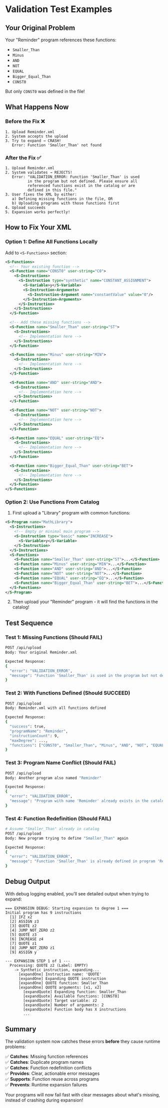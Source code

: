 # Validation Test Examples

## Your Original Problem

Your "Reminder" program references these functions:

- `Smaller_Than`
- `Minus`
- `AND`
- `NOT`
- `EQUAL`
- `Bigger_Equal_Than`
- `CONST0`

But only `CONST0` was defined in the file!

## What Happens Now

### Before the Fix ❌

```
1. Upload Reminder.xml
2. System accepts the upload
3. Try to expand → CRASH!
   Error: Function 'Smaller_Than' not found
```

### After the Fix ✅

```
1. Upload Reminder.xml
2. System validates → REJECTS!
   Error: "VALIDATION_ERROR: Function 'Smaller_Than' is used
          in the program but not defined. Please ensure all
          referenced functions exist in the catalog or are
          defined in this file."
3. User fixes the XML by either:
   a) Defining missing functions in the file, OR
   b) Uploading programs with those functions first
4. Upload succeeds
5. Expansion works perfectly!
```

## How to Fix Your XML

### Option 1: Define All Functions Locally

Add to `<S-Functions>` section:

```xml
<S-Functions>
  <!-- Your existing function -->
  <S-Function name="CONST0" user-string="C0">
    <S-Instructions>
      <S-Instruction type="synthetic" name="CONSTANT_ASSIGNMENT">
        <S-Variable>y</S-Variable>
        <S-Instruction-Arguments>
          <S-Instruction-Argument name="constantValue" value="0"/>
        </S-Instruction-Arguments>
      </S-Instruction>
    </S-Instructions>
  </S-Function>

  <!-- Add these missing functions -->
  <S-Function name="Smaller_Than" user-string="ST">
    <S-Instructions>
      <!-- Implementation here -->
    </S-Instructions>
  </S-Function>

  <S-Function name="Minus" user-string="MIN">
    <S-Instructions>
      <!-- Implementation here -->
    </S-Instructions>
  </S-Function>

  <S-Function name="AND" user-string="AND">
    <S-Instructions>
      <!-- Implementation here -->
    </S-Instructions>
  </S-Function>

  <S-Function name="NOT" user-string="NOT">
    <S-Instructions>
      <!-- Implementation here -->
    </S-Instructions>
  </S-Function>

  <S-Function name="EQUAL" user-string="EQ">
    <S-Instructions>
      <!-- Implementation here -->
    </S-Instructions>
  </S-Function>

  <S-Function name="Bigger_Equal_Than" user-string="BET">
    <S-Instructions>
      <!-- Implementation here -->
    </S-Instructions>
  </S-Function>
</S-Functions>
```

### Option 2: Use Functions From Catalog

1. First upload a "Library" program with common functions:

```xml
<S-Program name="MathLibrary">
  <S-Instructions>
    <!-- Empty or minimal main program -->
    <S-Instruction type="basic" name="INCREASE">
      <S-Variable>y</S-Variable>
    </S-Instruction>
  </S-Instructions>
  <S-Functions>
    <S-Function name="Smaller_Than" user-string="ST">...</S-Function>
    <S-Function name="Minus" user-string="MIN">...</S-Function>
    <S-Function name="AND" user-string="AND">...</S-Function>
    <S-Function name="NOT" user-string="NOT">...</S-Function>
    <S-Function name="EQUAL" user-string="EQ">...</S-Function>
    <S-Function name="Bigger_Equal_Than" user-string="BET">...</S-Function>
  </S-Functions>
</S-Program>
```

2. Then upload your "Reminder" program - it will find the functions in the catalog!

## Test Sequence

### Test 1: Missing Functions (Should FAIL)

```bash
POST /api/upload
Body: Your original Reminder.xml

Expected Response:
{
  "error": "VALIDATION_ERROR",
  "message": "Function 'Smaller_Than' is used in the program but not defined. Please ensure all referenced functions exist in the catalog or are defined in this file."
}
```

### Test 2: With Functions Defined (Should SUCCEED)

```bash
POST /api/upload
Body: Reminder.xml with all functions defined

Expected Response:
{
  "success": true,
  "programName": "Reminder",
  "instructionCount": 9,
  "maxDegree": ...,
  "functions": ["CONST0", "Smaller_Than", "Minus", "AND", "NOT", "EQUAL", "Bigger_Equal_Than"]
}
```

### Test 3: Program Name Conflict (Should FAIL)

```bash
POST /api/upload
Body: Another program also named "Reminder"

Expected Response:
{
  "error": "VALIDATION_ERROR",
  "message": "Program with name 'Reminder' already exists in the catalog. Please choose a unique name."
}
```

### Test 4: Function Redefinition (Should FAIL)

```bash
# Assume "Smaller_Than" already in catalog
POST /api/upload
Body: New program trying to define "Smaller_Than" again

Expected Response:
{
  "error": "VALIDATION_ERROR",
  "message": "Function 'Smaller_Than' is already defined in program 'Reminder'. Cannot redefine existing functions."
}
```

## Debug Output

With debug logging enabled, you'll see detailed output when trying to expand:

```
=== EXPANSION DEBUG: Starting expansion to degree 1 ===
Initial program has 9 instructions
  [1] IFZ x2
  [2] ASSIGN z3
  [3] QUOTE z2
  [4] JUMP_NOT_ZERO z2
  [5] QUOTE z3
  [6] INCREASE z4
  [7] QUOTE z1
  [8] JUMP_NOT_ZERO z1
  [9] ASSIGN y

--- EXPANSION STEP 1 of 1 ---
  Processing: QUOTE z2 (Label: EMPTY)
    -> Synthetic instruction, expanding...
      [expandOne] Instruction name: 'QUOTE'
      [expandOne] Expanding QUOTE instruction
      [expandOne] QUOTE function: Smaller_Than
      [expandOne] QUOTE arguments: [x1, x2]
        [expandQuote] Expanding function: Smaller_Than
        [expandQuote] Available functions: [CONST0]
        [expandQuote] Target variable: z2
        [expandQuote] Number of arguments: 2
        [expandQuote] Function body has X instructions
        ...
```

## Summary

The validation system now catches these errors **before** they cause runtime problems:

✅ **Catches**: Missing function references  
✅ **Catches**: Duplicate program names  
✅ **Catches**: Function redefinition conflicts  
✅ **Provides**: Clear, actionable error messages  
✅ **Supports**: Function reuse across programs  
✅ **Prevents**: Runtime expansion failures

Your programs will now fail fast with clear messages about what's missing, instead of crashing during expansion!
